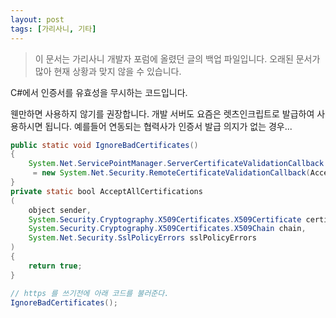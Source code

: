 ```yaml
---
layout: post
tags: [가리사니, 기타]
---
```


> 이 문서는 가리사니 개발자 포럼에 올렸던 글의 백업 파일입니다.
오래된 문서가 많아 현재 상황과 맞지 않을 수 있습니다.

C#에서 인증서를 유효성을 무시하는 코드입니다.

웬만하면 사용하지 않기를 권장합니다.
개발 서버도 요즘은 렛츠인크립트로 발급하여 사용하시면 됩니다.
예를들어 연동되는 협력사가 인증서 발급 의지가 없는 경우...


``` java
public static void IgnoreBadCertificates()
{
	System.Net.ServicePointManager.ServerCertificateValidationCallback
	 = new System.Net.Security.RemoteCertificateValidationCallback(AcceptAllCertifications);
}
private static bool AcceptAllCertifications
(
	object sender,
	System.Security.Cryptography.X509Certificates.X509Certificate certification,
	System.Security.Cryptography.X509Certificates.X509Chain chain,
	System.Net.Security.SslPolicyErrors sslPolicyErrors
)
{
	return true;
}
```

``` java
// https 를 쓰기전에 아래 코드를 불러준다.
IgnoreBadCertificates();
```